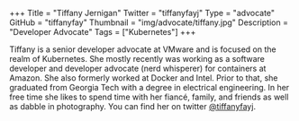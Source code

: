 +++
Title = "Tiffany Jernigan"
Twitter = "tiffanyfayj"
Type = "advocate"
GitHub = "tiffanyfay"
Thumbnail = "img/advocate/tiffany.jpg"
Description = "Developer Advocate"
Tags = ["Kubernetes"]
+++

Tiffany is a senior developer advocate at VMware and is focused on the realm of Kubernetes. She mostly recently was working as a software developer and developer advocate (nerd whisperer) for containers at Amazon. She also formerly worked at Docker and Intel. Prior to that, she graduated from Georgia Tech with a degree in electrical engineering. In her free time she likes to spend time with her fiancé, family, and friends as well as dabble in photography. You can find her on twitter [@tiffanyfayj](https://twitter.com/tiffanyfayj).